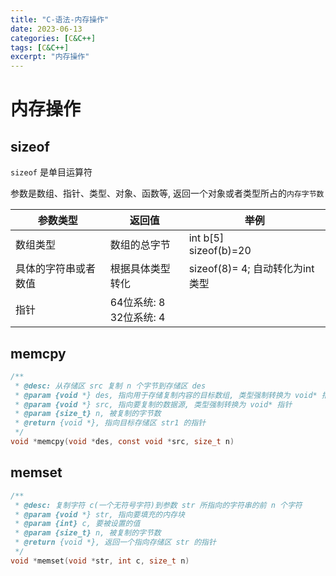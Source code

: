 ```yaml
---
title: "C-语法-内存操作"
date: 2023-06-13
categories: [C&C++]
tags: [C&C++]
excerpt: "内存操作"
---
```


# 内存操作

## sizeof

`sizeof` 是单目运算符

参数是数组、指针、类型、对象、函数等, 返回一个对象或者类型所占的`内存字节数`

| 参数类型              | 返回值                     | 举例                            |
| -------------------- | -------------------------- | ------------------------------ |
| 数组类型             | 数组的总字节                | int b[5]<br>sizeof(b)=20        |
| 具体的字符串或者数值  | 根据具体类型转化            | sizeof(8)= 4; 自动转化为int类型  |
| 指针                 | 64位系统: 8<br>32位系统: 4 |

## memcpy

```c
/**
 * @desc: 从存储区 src 复制 n 个字节到存储区 des
 * @param {void *} des, 指向用于存储复制内容的目标数组, 类型强制转换为 void* 指针
 * @param {void *} src, 指向要复制的数据源, 类型强制转换为 void* 指针
 * @param {size_t} n, 被复制的字节数
 * @return {void *}, 指向目标存储区 str1 的指针
 */
void *memcpy(void *des, const void *src, size_t n)
```

## memset

```c
/**
 * @desc: 复制字符 c(一个无符号字符)到参数 str 所指向的字符串的前 n 个字符
 * @param {void *} str, 指向要填充的内存块
 * @param {int} c, 要被设置的值
 * @param {size_t} n, 被复制的字节数
 * @return {void *}, 返回一个指向存储区 str 的指针
 */
void *memset(void *str, int c, size_t n)
```